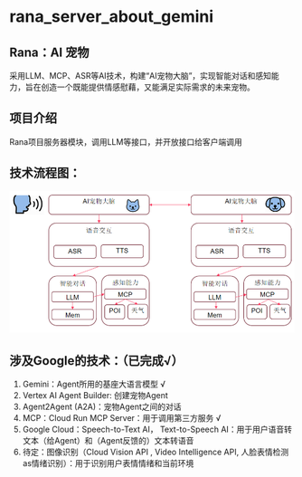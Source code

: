 # rana_server_about_gemini

## Rana：AI 宠物

采用LLM、MCP、ASR等AI技术，构建“AI宠物大脑”，实现智能对话和感知能力，旨在创造一个既能提供情感慰藉，又能满足实际需求的未来宠物。



## 项目介绍

Rana项目服务器模块，调用LLM等接口，并开放接口给客户端调用

## 技术流程图：
![pipeline.png](image/pipeline.png)


## 涉及Google的技术：（已完成√）

1. Gemini：Agent所用的基座大语言模型 √
2. Vertex AI Agent Builder: 创建宠物Agent
3. Agent2Agent (A2A)：宠物Agent之间的对话
4. MCP：Cloud Run MCP Server：用于调用第三方服务 √
5. Google Cloud：Speech-to-Text AI， Text-to-Speech AI：用于用户语音转文本（给Agent）和（Agent反馈的）文本转语音
6. 待定：图像识别（Cloud Vision API , Video Intelligence API, 人脸表情检测as情绪识别）：用于识别用户表情情绪和当前环境




